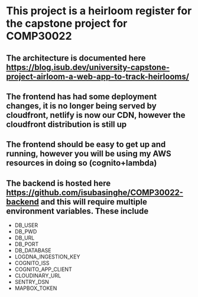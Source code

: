 # This project is a heirloom register for the capstone project for COMP30022
## The architecture is documented here https://blog.isub.dev/university-capstone-project-airloom-a-web-app-to-track-heirlooms/
## The frontend has had some deployment changes, it is no longer being served by cloudfront, netlify is now our CDN, however the cloudfront distribution is still up
## The frontend should be easy to get up and running, however you will be using my AWS resources in doing so (cognito+lambda)
## The backend is hosted here https://github.com/isubasinghe/COMP30022-backend and this will require multiple environment variables. These include 
* DB_USER
* DB_PWD
* DB_URL
* DB_PORT
* DB_DATABASE
* LOGDNA_INGESTION_KEY
* COGNITO_ISS
* COGNITO_APP_CLIENT
* CLOUDINARY_URL
* SENTRY_DSN
* MAPBOX_TOKEN

